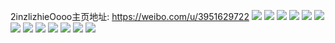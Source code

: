 2inzlizhieOooo主页地址: https://weibo.com/u/3951629722 
![](https://wx4.sinaimg.cn/mw2000/eb89159agy1h87wc5mmp0j22c0340kjn.jpg) 
![](https://wx4.sinaimg.cn/mw2000/eb89159agy1h87wc61pguj20k00pijs2.jpg) 
![](https://wx4.sinaimg.cn/mw2000/eb89159agy1h87wc6cmd0j20u00zv0w1.jpg) 
![](https://wx4.sinaimg.cn/mw2000/eb89159agy1h85mx5lql0j20wi1yc7h4.jpg) 
![](https://wx4.sinaimg.cn/mw2000/eb89159agy1h85mx7lqmvj20wi1yc4nh.jpg) 
![](https://wx4.sinaimg.cn/mw2000/eb89159agy1h85mx4vgmzj207q07ewf8.jpg) 
![](https://wx4.sinaimg.cn/mw2000/eb89159agy1h7l9y1n32zj20ti0ubdlp.jpg) 
![](https://wx4.sinaimg.cn/mw2000/eb89159agy1h74k2dhfshj21o0280kjl.jpg) 
![](https://wx4.sinaimg.cn/mw2000/eb89159agy1h6jbbn75nyj222o340h2q.jpg) 
![](https://wx4.sinaimg.cn/mw2000/eb89159agy1h6jbbo5ojzj211x1kw4qp.jpg) 
![](https://wx4.sinaimg.cn/mw2000/eb89159agy1h6jbbl0adej222o340kjn.jpg) 
![](https://wx4.sinaimg.cn/mw2000/eb89159agy1h6jbbi50qcj222o340wta.jpg) 
![](https://wx4.sinaimg.cn/mw2000/eb89159agy1h6jbbox494j211x1kw1kx.jpg) 
